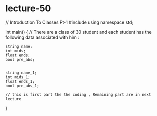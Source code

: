 # lecture-50
// Introduction To Classes Pt-1
#include<iostream>
using namespace std;

int main()
{
    // There are a class of 30 student and each student has the following data associated with him : 

    string name;
    int mids;
    float ends;
    bool pre_abs;


    string name_1;
    int mids_1;
    float ends_1;
    bool pre_abs_1;

    // this is first part the the coding , Remaining part are in next lecture 
}

